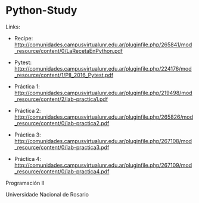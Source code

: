 # Python-Study

Links: 

* Recipe:
http://comunidades.campusvirtualunr.edu.ar/pluginfile.php/265841/mod_resource/content/0/LaRecetaEnPython.pdf

* Pytest:
http://comunidades.campusvirtualunr.edu.ar/pluginfile.php/224176/mod_resource/content/1/PII_2016_Pytest.pdf

* Práctica 1:
http://comunidades.campusvirtualunr.edu.ar/pluginfile.php/219498/mod_resource/content/2/lab-practica1.pdf
* Práctica 2:
http://comunidades.campusvirtualunr.edu.ar/pluginfile.php/265826/mod_resource/content/0/lab-practica2.pdf

* Práctica 3:
http://comunidades.campusvirtualunr.edu.ar/pluginfile.php/267108/mod_resource/content/0/lab-practica3.pdf

* Práctica 4:
http://comunidades.campusvirtualunr.edu.ar/pluginfile.php/267109/mod_resource/content/0/lab-practica4.pdf

Programación II

Universidade Nacional de Rosario
